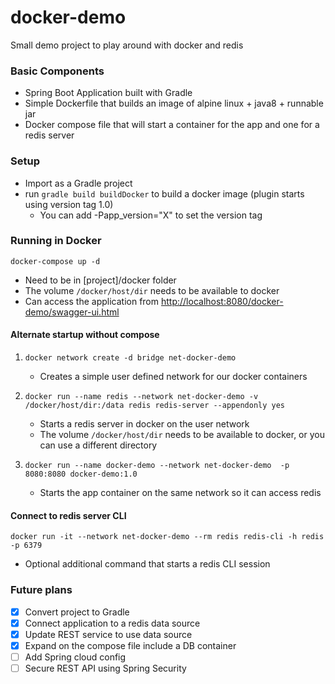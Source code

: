 # docker-demo
Small demo project to play around with docker and redis

### Basic Components ###
* Spring Boot Application built with Gradle
* Simple Dockerfile that builds an image of alpine linux + java8 + runnable jar
* Docker compose file that will start a container for the app and one for a redis server

### Setup ###
* Import as a Gradle project
* run `gradle build buildDocker` to build a docker image (plugin starts using version tag 1.0)
   * You can add -Papp_version="X" to set the version tag

### Running in Docker ###
`docker-compose up -d`
* Need to be in [project]/docker folder  
* The volume `/docker/host/dir` needs to be available to docker
* Can access the application from <http://localhost:8080/docker-demo/swagger-ui.html>

#### Alternate startup without compose ####
1. `docker network create -d bridge net-docker-demo`  
   * Creates a simple user defined network for our docker containers
   
2. `docker run --name redis --network net-docker-demo -v /docker/host/dir:/data redis redis-server --appendonly yes`  
   * Starts a redis server in docker on the user network  
   * The volume `/docker/host/dir` needs to be available to docker, or you can use a different directory

3. `docker run --name docker-demo --network net-docker-demo  -p 8080:8080 docker-demo:1.0`  
   * Starts the app container on the same network so it can access redis
   
#### Connect to redis server CLI ####
`docker run -it --network net-docker-demo --rm redis redis-cli -h redis -p 6379`  
* Optional additional command that starts a redis CLI session

### Future plans ###
- [X] Convert project to Gradle
- [X] Connect application to a redis data source
- [X] Update REST service to use data source
- [X] Expand on the compose file include a DB container
- [ ] Add Spring cloud config
- [ ] Secure REST API using Spring Security
